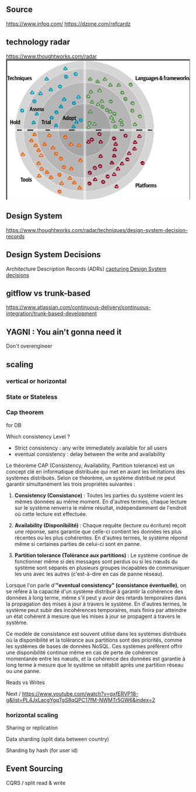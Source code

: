 ## Source

https://www.infoq.com/
https://dzone.com/refcardz
    

## technology radar

https://www.thoughtworks.com/radar
![Alt text](image.png)


## Design System
https://www.thoughtworks.com/radar/techniques/design-system-decision-records

##  Design System Decisions

Architecture Description Records (ADRs) 
[capturing Design System decisions](https://zeroheight.com/blog/capturing-your-design-system-decisions/)

## gitflow vs trunk-based
https://www.atlassian.com/continuous-delivery/continuous-integration/trunk-based-development

## YAGNI : You ain't gonna need it

Don't overengineer

## scaling

### vertical or horizontal

### State or Stateless 

### Cap theorem

for DB

Which consistency Level ?
- Strict consistency : any write immediately available for all users
- eventual consistency : delay between the write and availability

Le théorème CAP (Consistency, Availability, Partition tolerance) est un concept clé en informatique distribuée qui met en avant les limitations des systèmes distribués. Selon ce théorème, un système distribué ne peut garantir simultanément les trois propriétés suivantes :

1. **Consistency (Consistance)** : Toutes les parties du système voient les mêmes données au même moment. En d'autres termes, chaque lecture sur le système renverra le même résultat, indépendamment de l'endroit où cette lecture est effectuée.

2. **Availability (Disponibilité)** : Chaque requête (lecture ou écriture) reçoit une réponse, sans garantie que celle-ci contient les données les plus récentes ou les plus cohérentes. En d'autres termes, le système répond même si certaines parties de celui-ci sont en panne.

3. **Partition tolerance (Tolérance aux partitions)** : Le système continue de fonctionner même si des messages sont perdus ou si les nœuds du système sont séparés en plusieurs groupes incapables de communiquer les uns avec les autres (c'est-à-dire en cas de panne réseau).

Lorsque l'on parle d'**"eventual consistency" (consistance éventuelle)**, on se réfère à la capacité d'un système distribué à garantir la cohérence des données à long terme, même s'il peut y avoir des retards temporaires dans la propagation des mises à jour à travers le système. En d'autres termes, le système peut subir des incohérences temporaires, mais finira par atteindre un état cohérent à mesure que les mises à jour se propagent à travers le système.

Ce modèle de consistance est souvent utilisé dans les systèmes distribués où la disponibilité et la tolérance aux partitions sont des priorités, comme les systèmes de bases de données NoSQL. Ces systèmes préfèrent offrir une disponibilité continue même en cas de perte de cohérence momentanée entre les nœuds, et la cohérence des données est garantie à long terme à mesure que le système se rétablit après une partition réseau ou une panne.



Reads vs Writes

Next / https://www.youtube.com/watch?v=gxfERVP18-g&list=PL4JxLacgYgqTgS8qQPC17fM-NWMTr5GW6&index=2


### horizontal scaling

Sharing or replication

Data sharding (split data between country)

Sharding by hash (for user id)


## Event Sourcing

CQRS / split read & write